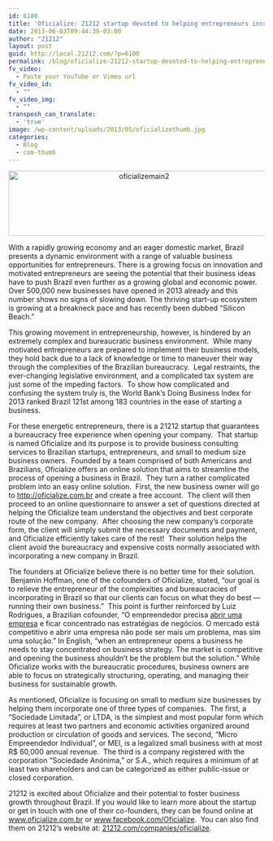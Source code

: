 ```yaml
---
id: 6100
title: 'Oficialize: 21212 startup devoted to helping entrepreneurs incorporate their business in Brazil'
date: 2013-06-03T09:44:39-03:00
author: "21212"
layout: post
guid: http://local.21212.com/?p=6100
permalink: /blog/oficialize-21212-startup-devoted-to-helping-entrepreneurs-incorporate-their-business-in-brazil/
fv_video:
  - Paste your YouTube or Vimeo url
fv_video_id:
  - ""
fv_video_img:
  - ""
transposh_can_translate:
  - 'true'
image: /wp-content/uploads/2013/05/oficializethumb.jpg
categories:
  - Blog
  - com-thumb
---
```

<p style="text-align: center;">
  <a href="http://local.21212.com/wp-content/uploads/2013/05/oficializemain2.jpg"><img class="wp-image-6102 aligncenter" alt="oficializemain2" src="http://local.21212.com/wp-content/uploads/2013/05/oficializemain2.jpg" width="518" height="128" srcset="http://localhost:8080/wp-content/uploads/2013/05/oficializemain2.jpg 575w, http://localhost:8080/wp-content/uploads/2013/05/oficializemain2-300x74.jpg 300w" sizes="(max-width: 518px) 100vw, 518px" /></a>
</p>

<p dir="ltr">
  With a rapidly growing economy and an eager domestic market, Brazil presents a dynamic environment with a range of valuable business opportunities for entrepreneurs. There is a growing focus on innovation and motivated entrepreneurs are seeing the potential that their business ideas have to push Brazil even further as a growing global and economic power. Over 500,000 new businesses have opened in 2013 already and this number shows no signs of slowing down. The thriving start-up ecosystem is growing at a breakneck pace and has recently been dubbed “Silicon Beach.”
</p>

<p dir="ltr">
  This growing movement in entrepreneurship, however, is hindered by an extremely complex and bureaucratic business environment.  While many motivated entrepreneurs are prepared to implement their business models, they hold back due to a lack of knowledge or time to maneuver their way through the complexities of the Brazilian bureaucracy.  Legal restraints, the ever-changing legislative environment, and a complicated tax system are just some of the impeding factors.  To show how complicated and confusing the system truly is, the World Bank’s Doing Business Index for 2013 ranked Brazil 121st among 183 countries in the ease of starting a business.
</p>

<p dir="ltr">
  For these energetic entrepreneurs, there is a 21212 startup that guarantees a bureaucracy free experience when opening your company.  That startup is named Oficialize and its purpose is to provide business consulting services to Brazilian startups, entrepreneurs, and small to medium size business owners.  Founded by a team comprised of both Americans and Brazilians, Oficialize offers an online solution that aims to streamline the process of opening a business in Brazil.  They turn a rather complicated problem into an easy online solution.  First, the new business owner will go to <a href="http://oficialize.com.br">http://oficialize.com.br</a> and create a free account.  The client will then proceed to an online questionnaire to answer a set of questions directed at helping the Oficialize team understand the objectives and best corporate route of the new company.  After choosing the new company’s corporate form, the client will simply submit the necessary documents and payment, and Oficialize efficiently takes care of the rest!  Their solution helps the client avoid the bureaucracy and expensive costs normally associated with incorporating a new company in Brazil.
</p>

<p dir="ltr">
  The founders at Oficialize believe there is no better time for their solution.  Benjamin Hoffman, one of the cofounders of Oficialize, stated, “our goal is to relieve the entrepreneur of the complexities and bureaucracies of incorporating in Brazil so that our clients can focus on what they do best &#8212; running their own business.”  This point is further reinforced by Luiz Rodrigues, a Brazilian cofounder, “O empreendedor precisa <a href="http://oficialize.com.br/abrir-empresa/como-abrir-uma-empresa/">abrir uma empresa</a> e ficar concentrado nas estratégias de negócios. O mercado está competitivo e abrir uma empresa não pode ser mais um problema, mas sim uma solução.” In English, “when an entrepreneur opens a business he needs to stay concentrated on business strategy. The market is competitive and opening the business shouldn’t be the problem but the solution.” While Oficialize works with the bureaucratic procedures, business owners are able to focus on strategically structuring, operating, and managing their business for sustainable growth.
</p>

<p dir="ltr">
  As mentioned, Oficialize is focusing on small to medium size businesses by helping them incorporate one of three types of companies.  The first, a “Sociedade Limitada”, or LTDA, is the simplest and most popular form which requires at least two partners and economic activities organized around production or circulation of goods and services. The second, “Micro Empreendedor Individual”, or MEI, is a legalized small business with at most R$ 60,000 annual revenue.  The third is a company registered with the corporation “Sociedade Anónima,” or S.A., which requires a minimum of at least two shareholders and can be categorized as either public-issue or closed corporation.
</p>

<p dir="ltr">
  21212 is excited about Oficialize and their potential to foster business growth throughout Brazil. If you would like to learn more about the startup or get in touch with one of their co-founders, they can be found online at <a href="http://www.oficialize.com.br">www.oficialize.com.br</a> or <a href="https://www.facebook.com/Oficialize">www.facebook.com/Oficialize</a>.  You can also find them on 21212’s website at: <a href="http://local.21212.com/companies/oficialize/">21212.com/companies/oficialize</a>.
</p>